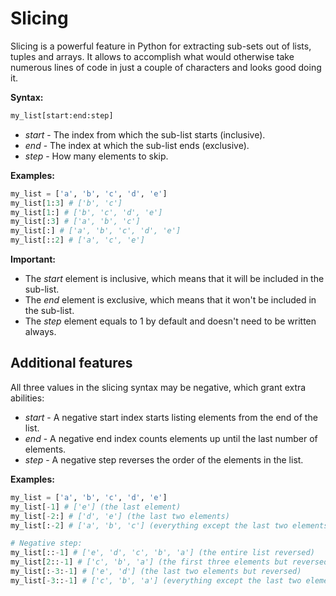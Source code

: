 # Slicing

Slicing is a powerful feature in Python for extracting sub-sets out of lists, tuples and arrays.
It allows to accomplish what would otherwise take numerous lines of code in just a couple of characters
and looks good doing it.

**Syntax:**

```python
my_list[start:end:step]
```
- *start* - The index from which the sub-list starts (inclusive).
- *end* - The index at which the sub-list ends (exclusive).
- *step* - How many elements to skip.

**Examples:**

```python
my_list = ['a', 'b', 'c', 'd', 'e']
my_list[1:3] # ['b', 'c']
my_list[1:] # ['b', 'c', 'd', 'e']
my_list[:3] # ['a', 'b', 'c']
my_list[:] # ['a', 'b', 'c', 'd', 'e']
my_list[::2] # ['a', 'c', 'e']
```

**Important:**

- The *start* element is inclusive, which means that it will be included in the sub-list.
- The *end* element is exclusive, which means that it won't be included in the sub-list.
- The *step* element equals to 1 by default and doesn't need to be written always.

## Additional features

All three values in the slicing syntax may be negative, which grant extra abilities:

- *start* - A negative start index starts listing elements from the end of the list.
- *end*  - A negative end index counts elements up until the last number of elements.
- *step* - A negative step reverses the order of the elements in the list.

**Examples:**

```python
my_list = ['a', 'b', 'c', 'd', 'e']
my_list[-1] # ['e'] (the last element)
my_list[-2:] # ['d', 'e'] (the last two elements)
my_list[:-2] # ['a', 'b', 'c'] (everything except the last two elements)

# Negative step:
my_list[::-1] # ['e', 'd', 'c', 'b', 'a'] (the entire list reversed)
my_list[2::-1] # ['c', 'b', 'a'] (the first three elements but reversed)
my_list[:-3:-1] # ['e', 'd'] (the last two elements but reversed)
my_list[-3::-1] # ['c', 'b', 'a'] (everything except the last two elements but reversed)
```

